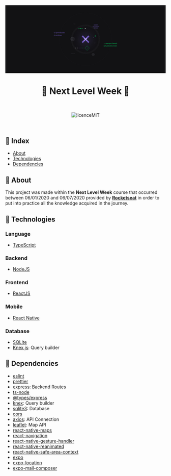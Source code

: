 <img align="center" src="https://github.com/jeanhrsouza/NLW01/blob/master/nlw.jpg">
</br>

<h1 align="center">🚀 Next Level Week 🚀 </h1>

</br>
<p align="center">
  <img src="https://camo.githubusercontent.com/dda2124efff062e38068943c6e848540387df6e5/68747470733a2f2f696d672e736869656c64732e696f2f62616467652f6c6963656e73652d4d49542d253233303444333631" alt="licenceMIT">
</p>
</br>

## :mag_right: Index

- [About](#-About)
- [Technologies](#-Technologies)
- [Dependencies](#-Dependencies)


## :speech_balloon: About

This project was made within the **Next Level Week** course that occurred between 06/01/2020 and 06/07/2020 provided by <a href = "https://rocketseat.com.br/">**Rocketseat**</a> in order to put into practice all the knowledge acquired in the journey.


## :rocket: Technologies
### Language
- [TypeScript](https://www.typescriptlang.org/)
### Backend
- [NodeJS](https://nodejs.org/en/)
### Frontend
- [ReactJS](https://reactjs.org/)
### Mobile
- [React Native](https://reactnative.dev/)
### Database
- [SQLite](https://www.sqlite.org/index.html)
- [Knex.js](http://knexjs.org/): Query builder

## :wrench: Dependencies
- [eslint](https://eslint.org/)
- [prettier](https://prettier.io/)
- [express](https://expressjs.com/): Backend Routes
- [ts-node](https://www.npmjs.com/package/ts-node)
- [@types/express](https://www.npmjs.com/package/@types/express)
- [knex](http://knexjs.org/): Query builder
- [sqlite3](https://www.sqlite.org/index.html): Database
- [cors](https://developer.mozilla.org/en-US/docs/Web/HTTP/CORS)
- [axios](https://github.com/axios/axios): API Connection
- [leaflet](https://leafletjs.com/): Map API
- [react-native-maps](https://github.com/react-native-community/react-native-maps)
- [react-navigation](https://reactnavigation.org/)
- [react-native-gesture-handler](https://www.npmjs.com/package/react-native-gesture-handler)
- [react-native-reanimated](https://github.com/software-mansion/react-native-reanimated)
- [react-native-safe-area-context](https://github.com/th3rdwave/react-native-safe-area-context)
- [expo](https://expo.io/)
- [expo-location](https://docs.expo.io/versions/latest/sdk/location/)
- [expo-mail-composer](https://docs.expo.io/versions/latest/sdk/mail-composer/)
